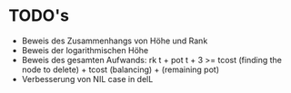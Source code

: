 # TODO's

* Beweis des Zusammenhangs von Höhe und Rank
* Beweis der logarithmischen Höhe 
* Beweis des gesamten Aufwands: rk t + pot t + 3 >= tcost (finding the node to delete) + tcost (balancing) + (remaining pot)
* Verbesserung von NIL case in delL
